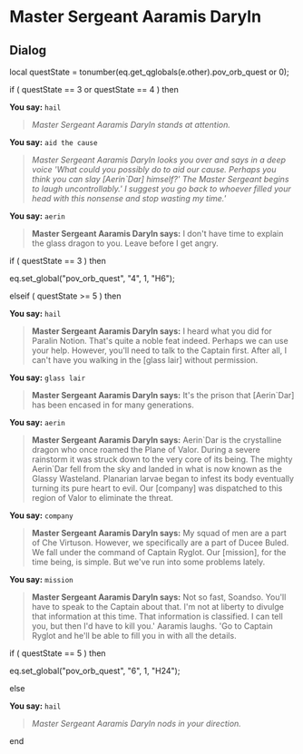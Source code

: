 # Master Sergeant Aaramis Daryln


## Dialog


local questState = tonumber(eq.get_qglobals(e.other).pov_orb_quest or 0);



if ( questState == 3 or questState == 4 ) then




**You say:** `hail`




>*Master Sergeant Aaramis Daryln stands at attention.*






**You say:** `aid the cause`




>*Master Sergeant Aaramis Daryln looks you over and says in a deep voice 'What could you possibly do to aid our cause. Perhaps you think you can slay [Aerin\`Dar] himself?' The Master Sergeant begins to laugh uncontrollably.' I suggest you go back to whoever filled your head with this nonsense and stop wasting my time.'*






**You say:** `aerin`




>**Master Sergeant Aaramis Daryln says:** I don't have time to explain the glass dragon to you. Leave before I get angry.



if ( questState == 3 ) then




eq.set_global("pov_orb_quest", "4", 1, "H6");






elseif ( questState >= 5 ) then




**You say:** `hail`




>**Master Sergeant Aaramis Daryln says:** I heard what you did for Paralin Notion. That's quite a noble feat indeed. Perhaps we can use your help. However, you'll need to talk to the Captain first. After all, I can't have you walking in the [glass lair] without permission.






**You say:** `glass lair`




>**Master Sergeant Aaramis Daryln says:** It's the prison that [Aerin\`Dar] has been encased in for many generations.






**You say:** `aerin`




>**Master Sergeant Aaramis Daryln says:** Aerin\`Dar is the crystalline dragon who once roamed the Plane of Valor. During a severe rainstorm it was struck down to the very core of its being. The mighty Aerin\`Dar fell from the sky and landed in what is now known as the Glassy Wasteland. Planarian larvae began to infest its body eventually turning its pure heart to evil. Our [company] was dispatched to this region of Valor to eliminate the threat.





**You say:** `company`




>**Master Sergeant Aaramis Daryln says:** My squad of men are a part of Che Virtuson. However, we specifically are a part of Ducee Buled. We fall under the command of Captain Ryglot. Our [mission], for the time being, is simple. But we've run into some problems lately.






**You say:** `mission`




>**Master Sergeant Aaramis Daryln says:** Not so fast, Soandso. You'll have to speak to the Captain about that. I'm not at liberty to divulge that information at this time. That information is classified. I can tell you, but then I'd have to kill you.' Aaramis laughs. 'Go to Captain Ryglot and he'll be able to fill you in with all the details.



if ( questState == 5 ) then




eq.set_global("pov_orb_quest", "6", 1, "H24");




else


**You say:** `hail`




>*Master Sergeant Aaramis Daryln nods in your direction.*

end

